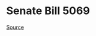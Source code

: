 # Senate Bill 5069

[Source](http://lawfilesext.leg.wa.gov/biennium/2021-22/Xml/Bills/Senate%20Bills/5069.xml)